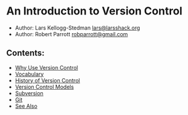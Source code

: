 
# An Introduction to Version Control


* Author: Lars Kellogg-Stedman <lars@larsshack.org>
* Author: Robert Parrott <robparrott@gmail.com>


## Contents:

* [Why Use Version Control](docs/why_use_vc.md)
* [Vocabulary](docs/vocabulary.md)
* [History of Version Control](docs/history_of_vc.md)
* [Version Control Models](docs/vc_models.md)
* [Subversion](docs/subversion.md)
* [Git](docs/git.md)
* [See Also](docs/seealso.md)
